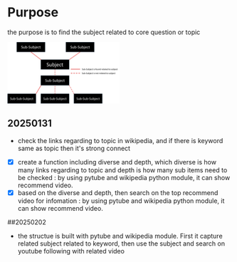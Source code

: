 # Purpose
the purpose is to find the subject related to core question or topic

<img align="justify" src="conceptDiagramDraft.jpg" alt="RadialKnowMap" style="width:50%">

## 20250131
* check the links regarding to topic in wikipedia, and if there is keyword same as topic then it's strong connect
- [X] create a function including diverse and depth, which diverse is how many links regarding to topic and depth is how many sub items need to be checked : by using pytube and wikipedia python module, it can show recommend video.
- [X] based on the diverse and depth, then search on the top recommend video for infomation : by using pytube and wikipedia python module, it can show recommend video.

##20250202
* the structue is built with pytube and wikipedia module. First it capture related subject related to keyword, then use the subject and search on youtube following with related video
